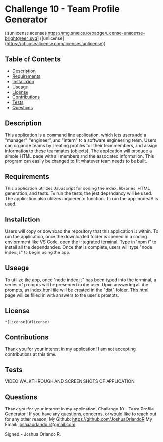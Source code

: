 
  # Challenge 10 - Team Profile Generator 

  [![unlicense license](https://img.shields.io/badge/License-unlicense-brightgreen.svg] ([unlicense] (https://choosealicense.com/licenses/unlicense))
  
  ## Table of Contents 
  * [Description](#description) 
  * [Requirements](#requirements) 
  * [Installation](#installation) 
  * [Useage](#useage) 
  * [License](#license) 
  * [Contributions](#contributions)
  * [Tests](#tests) 
  * [Questions](#questions) 
 
  ## Description
  This application is a command line application, which lets users add a "manager", "engineer", and "intern" to a  software engineering team. Users can organize teams by creating profiles for their teammembers, and assign information to these teammates (objects). The application will produce a simple HTML page with all members and the associated information. This program can easily be changed to fit whatever team needs to be built.   

  ## Requirements
  This application utilizes Javascript for coding the index, libraries, HTML generation, and tests. To run the tests, the  jest dependancy will be used. The application also utilizes inquierer to function. To run the app, nodeJS is used. 

  ## Installation
  Users will copy or download the repository that this application is within. To run the application, once the downloaded folder is opened in a coding enviornment like VS Code, open the integrated terminal. Type in "npm i" to install all the dependancies. Once that is complete, users will type "node index.js" to begin using the app.

  ## Useage
  To utilize the app, once "node index.js" has been typed into the terminal, a series of prompts will be presented to the user. Upon answering all the prompts, an index.html file will be created in the "dist" folder. This html page will be filled in with answers to the user's prompts. 

  ## License 
  
    *[License](#license)

  ## Contributions
  Thank you for your interest in my application! I am not accepting contributions at this time.

  ## Tests 
  VIDEO WALKTHROUGH AND SCREEN SHOTS OF APPLICATION

  ## Questions 
  Thank you for your interest in my application, Challenge 10 - Team Profile Generator ! 
  If you have any questions, concerns, or would like to reach out for any other reason;
  My Github: https://github.com/JoshuaOrlandoR
  My Email: joshuaorlando.r@gmail.com


  Signed - Joshua Orlando R.

